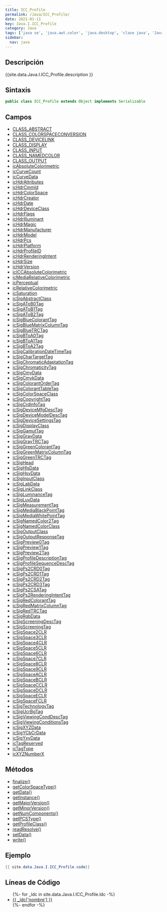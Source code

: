 ```yaml
---
title: ICC_Profile
permalink: /Java/ICC_Profile/
date: 2021-01-11
key: Java.I.ICC_Profile
category: Java
tags: ['java se', 'java.awt.color', 'java.desktop', 'clase java', 'Java 1.0']
sidebar: 
  nav: java
---
```


## Descripción
{{site.data.Java.I.ICC_Profile.description }}

## Sintaxis
~~~java
public class ICC_Profile extends Object implements Serializable
~~~

## Campos
* [CLASS_ABSTRACT](/Java/ICC_Profile/CLASS_ABSTRACT)
* [CLASS_COLORSPACECONVERSION](/Java/ICC_Profile/CLASS_COLORSPACECONVERSION)
* [CLASS_DEVICELINK](/Java/ICC_Profile/CLASS_DEVICELINK)
* [CLASS_DISPLAY](/Java/ICC_Profile/CLASS_DISPLAY)
* [CLASS_INPUT](/Java/ICC_Profile/CLASS_INPUT)
* [CLASS_NAMEDCOLOR](/Java/ICC_Profile/CLASS_NAMEDCOLOR)
* [CLASS_OUTPUT](/Java/ICC_Profile/CLASS_OUTPUT)
* [icAbsoluteColorimetric](/Java/ICC_Profile/icAbsoluteColorimetric)
* [icCurveCount](/Java/ICC_Profile/icCurveCount)
* [icCurveData](/Java/ICC_Profile/icCurveData)
* [icHdrAttributes](/Java/ICC_Profile/icHdrAttributes)
* [icHdrCmmId](/Java/ICC_Profile/icHdrCmmId)
* [icHdrColorSpace](/Java/ICC_Profile/icHdrColorSpace)
* [icHdrCreator](/Java/ICC_Profile/icHdrCreator)
* [icHdrDate](/Java/ICC_Profile/icHdrDate)
* [icHdrDeviceClass](/Java/ICC_Profile/icHdrDeviceClass)
* [icHdrFlags](/Java/ICC_Profile/icHdrFlags)
* [icHdrIlluminant](/Java/ICC_Profile/icHdrIlluminant)
* [icHdrMagic](/Java/ICC_Profile/icHdrMagic)
* [icHdrManufacturer](/Java/ICC_Profile/icHdrManufacturer)
* [icHdrModel](/Java/ICC_Profile/icHdrModel)
* [icHdrPcs](/Java/ICC_Profile/icHdrPcs)
* [icHdrPlatform](/Java/ICC_Profile/icHdrPlatform)
* [icHdrProfileID](/Java/ICC_Profile/icHdrProfileID)
* [icHdrRenderingIntent](/Java/ICC_Profile/icHdrRenderingIntent)
* [icHdrSize](/Java/ICC_Profile/icHdrSize)
* [icHdrVersion](/Java/ICC_Profile/icHdrVersion)
* [icICCAbsoluteColorimetric](/Java/ICC_Profile/icICCAbsoluteColorimetric)
* [icMediaRelativeColorimetric](/Java/ICC_Profile/icMediaRelativeColorimetric)
* [icPerceptual](/Java/ICC_Profile/icPerceptual)
* [icRelativeColorimetric](/Java/ICC_Profile/icRelativeColorimetric)
* [icSaturation](/Java/ICC_Profile/icSaturation)
* [icSigAbstractClass](/Java/ICC_Profile/icSigAbstractClass)
* [icSigAToB0Tag](/Java/ICC_Profile/icSigAToB0Tag)
* [icSigAToB1Tag](/Java/ICC_Profile/icSigAToB1Tag)
* [icSigAToB2Tag](/Java/ICC_Profile/icSigAToB2Tag)
* [icSigBlueColorantTag](/Java/ICC_Profile/icSigBlueColorantTag)
* [icSigBlueMatrixColumnTag](/Java/ICC_Profile/icSigBlueMatrixColumnTag)
* [icSigBlueTRCTag](/Java/ICC_Profile/icSigBlueTRCTag)
* [icSigBToA0Tag](/Java/ICC_Profile/icSigBToA0Tag)
* [icSigBToA1Tag](/Java/ICC_Profile/icSigBToA1Tag)
* [icSigBToA2Tag](/Java/ICC_Profile/icSigBToA2Tag)
* [icSigCalibrationDateTimeTag](/Java/ICC_Profile/icSigCalibrationDateTimeTag)
* [icSigCharTargetTag](/Java/ICC_Profile/icSigCharTargetTag)
* [icSigChromaticAdaptationTag](/Java/ICC_Profile/icSigChromaticAdaptationTag)
* [icSigChromaticityTag](/Java/ICC_Profile/icSigChromaticityTag)
* [icSigCmyData](/Java/ICC_Profile/icSigCmyData)
* [icSigCmykData](/Java/ICC_Profile/icSigCmykData)
* [icSigColorantOrderTag](/Java/ICC_Profile/icSigColorantOrderTag)
* [icSigColorantTableTag](/Java/ICC_Profile/icSigColorantTableTag)
* [icSigColorSpaceClass](/Java/ICC_Profile/icSigColorSpaceClass)
* [icSigCopyrightTag](/Java/ICC_Profile/icSigCopyrightTag)
* [icSigCrdInfoTag](/Java/ICC_Profile/icSigCrdInfoTag)
* [icSigDeviceMfgDescTag](/Java/ICC_Profile/icSigDeviceMfgDescTag)
* [icSigDeviceModelDescTag](/Java/ICC_Profile/icSigDeviceModelDescTag)
* [icSigDeviceSettingsTag](/Java/ICC_Profile/icSigDeviceSettingsTag)
* [icSigDisplayClass](/Java/ICC_Profile/icSigDisplayClass)
* [icSigGamutTag](/Java/ICC_Profile/icSigGamutTag)
* [icSigGrayData](/Java/ICC_Profile/icSigGrayData)
* [icSigGrayTRCTag](/Java/ICC_Profile/icSigGrayTRCTag)
* [icSigGreenColorantTag](/Java/ICC_Profile/icSigGreenColorantTag)
* [icSigGreenMatrixColumnTag](/Java/ICC_Profile/icSigGreenMatrixColumnTag)
* [icSigGreenTRCTag](/Java/ICC_Profile/icSigGreenTRCTag)
* [icSigHead](/Java/ICC_Profile/icSigHead)
* [icSigHlsData](/Java/ICC_Profile/icSigHlsData)
* [icSigHsvData](/Java/ICC_Profile/icSigHsvData)
* [icSigInputClass](/Java/ICC_Profile/icSigInputClass)
* [icSigLabData](/Java/ICC_Profile/icSigLabData)
* [icSigLinkClass](/Java/ICC_Profile/icSigLinkClass)
* [icSigLuminanceTag](/Java/ICC_Profile/icSigLuminanceTag)
* [icSigLuvData](/Java/ICC_Profile/icSigLuvData)
* [icSigMeasurementTag](/Java/ICC_Profile/icSigMeasurementTag)
* [icSigMediaBlackPointTag](/Java/ICC_Profile/icSigMediaBlackPointTag)
* [icSigMediaWhitePointTag](/Java/ICC_Profile/icSigMediaWhitePointTag)
* [icSigNamedColor2Tag](/Java/ICC_Profile/icSigNamedColor2Tag)
* [icSigNamedColorClass](/Java/ICC_Profile/icSigNamedColorClass)
* [icSigOutputClass](/Java/ICC_Profile/icSigOutputClass)
* [icSigOutputResponseTag](/Java/ICC_Profile/icSigOutputResponseTag)
* [icSigPreview0Tag](/Java/ICC_Profile/icSigPreview0Tag)
* [icSigPreview1Tag](/Java/ICC_Profile/icSigPreview1Tag)
* [icSigPreview2Tag](/Java/ICC_Profile/icSigPreview2Tag)
* [icSigProfileDescriptionTag](/Java/ICC_Profile/icSigProfileDescriptionTag)
* [icSigProfileSequenceDescTag](/Java/ICC_Profile/icSigProfileSequenceDescTag)
* [icSigPs2CRD0Tag](/Java/ICC_Profile/icSigPs2CRD0Tag)
* [icSigPs2CRD1Tag](/Java/ICC_Profile/icSigPs2CRD1Tag)
* [icSigPs2CRD2Tag](/Java/ICC_Profile/icSigPs2CRD2Tag)
* [icSigPs2CRD3Tag](/Java/ICC_Profile/icSigPs2CRD3Tag)
* [icSigPs2CSATag](/Java/ICC_Profile/icSigPs2CSATag)
* [icSigPs2RenderingIntentTag](/Java/ICC_Profile/icSigPs2RenderingIntentTag)
* [icSigRedColorantTag](/Java/ICC_Profile/icSigRedColorantTag)
* [icSigRedMatrixColumnTag](/Java/ICC_Profile/icSigRedMatrixColumnTag)
* [icSigRedTRCTag](/Java/ICC_Profile/icSigRedTRCTag)
* [icSigRgbData](/Java/ICC_Profile/icSigRgbData)
* [icSigScreeningDescTag](/Java/ICC_Profile/icSigScreeningDescTag)
* [icSigScreeningTag](/Java/ICC_Profile/icSigScreeningTag)
* [icSigSpace2CLR](/Java/ICC_Profile/icSigSpace2CLR)
* [icSigSpace3CLR](/Java/ICC_Profile/icSigSpace3CLR)
* [icSigSpace4CLR](/Java/ICC_Profile/icSigSpace4CLR)
* [icSigSpace5CLR](/Java/ICC_Profile/icSigSpace5CLR)
* [icSigSpace6CLR](/Java/ICC_Profile/icSigSpace6CLR)
* [icSigSpace7CLR](/Java/ICC_Profile/icSigSpace7CLR)
* [icSigSpace8CLR](/Java/ICC_Profile/icSigSpace8CLR)
* [icSigSpace9CLR](/Java/ICC_Profile/icSigSpace9CLR)
* [icSigSpaceACLR](/Java/ICC_Profile/icSigSpaceACLR)
* [icSigSpaceBCLR](/Java/ICC_Profile/icSigSpaceBCLR)
* [icSigSpaceCCLR](/Java/ICC_Profile/icSigSpaceCCLR)
* [icSigSpaceDCLR](/Java/ICC_Profile/icSigSpaceDCLR)
* [icSigSpaceECLR](/Java/ICC_Profile/icSigSpaceECLR)
* [icSigSpaceFCLR](/Java/ICC_Profile/icSigSpaceFCLR)
* [icSigTechnologyTag](/Java/ICC_Profile/icSigTechnologyTag)
* [icSigUcrBgTag](/Java/ICC_Profile/icSigUcrBgTag)
* [icSigViewingCondDescTag](/Java/ICC_Profile/icSigViewingCondDescTag)
* [icSigViewingConditionsTag](/Java/ICC_Profile/icSigViewingConditionsTag)
* [icSigXYZData](/Java/ICC_Profile/icSigXYZData)
* [icSigYCbCrData](/Java/ICC_Profile/icSigYCbCrData)
* [icSigYxyData](/Java/ICC_Profile/icSigYxyData)
* [icTagReserved](/Java/ICC_Profile/icTagReserved)
* [icTagType](/Java/ICC_Profile/icTagType)
* [icXYZNumberX](/Java/ICC_Profile/icXYZNumberX)

## Métodos
* [finalize()](/Java/ICC_Profile/finalize)
* [getColorSpaceType()](/Java/ICC_Profile/getColorSpaceType)
* [getData()](/Java/ICC_Profile/getData)
* [getInstance()](/Java/ICC_Profile/getInstance)
* [getMajorVersion()](/Java/ICC_Profile/getMajorVersion)
* [getMinorVersion()](/Java/ICC_Profile/getMinorVersion)
* [getNumComponents()](/Java/ICC_Profile/getNumComponents)
* [getPCSType()](/Java/ICC_Profile/getPCSType)
* [getProfileClass()](/Java/ICC_Profile/getProfileClass)
* [readResolve()](/Java/ICC_Profile/readResolve)
* [setData()](/Java/ICC_Profile/setData)
* [write()](/Java/ICC_Profile/write)

## Ejemplo
~~~java
{{ site.data.Java.I.ICC_Profile.code}}
~~~

## Líneas de Código
<ul>
{%- for _ldc in site.data.Java.I.ICC_Profile.ldc -%}
   <li>
       <a href="{{_ldc['url'] }}">{{ _ldc['nombre'] }}</a>
   </li>
{%- endfor -%}
</ul>
